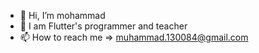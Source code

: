 - 👋 Hi, I’m mohammad
- 👀 I am Flutter's programmer and teacher
- 📫 How to reach me => muhammad.130084@gmail.com
